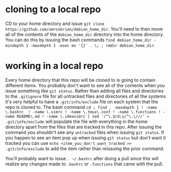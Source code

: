 # cloning to a local repo

CD to your home directory and issue `git clone https://github.com/umrosbrian/debian_home_dir`.  You'll need to then move all of the contents of the `debian_home_dir` directory into the home directory.  You can do this by issuing the bash commands `find debian_home_dir -mindepth 1 -maxdepth 1 -exec mv '{}' . \; ; rmdir debian_home_dir`.

# working in a local repo

Every home directory that this repo will be cloned to is going to contain different items.  You probably don't want to see all of the contents when you issue something like `git status`.  Rather than adding all files and directories to the `.gitignore` file for all untracked files and directories of all the systems it's very helpful to have a `.git/info/exclude` file on each system that the repo is cloned to.  The bash command `cd ; find . -maxdepth 1 ! -name \.bashrc  ! -name \.vimrc ! -name \.tmux\.conf ! -name \.functions ! -name README\.md ! -name \.ideavimrc | sed '/^\.$/d;s/^\.\///' > .git/info/exclude` will populate the file with everything in the home directory apart from the files that are tracked in this repo.  After issuing the command you shouldn't see any `untracked` files when issuing `git status`.  If you happen to see an item pop up when issuing `git status` but don't want it tracked you can use `echo <item_you_don't_want_tracked >> .git/info/exclude` to add the item rather than reissuing the prior command.

You'll probably want to issue `. ~/.bashrc` after doing a pull since this will realize any changes made to `.bashrc` or `.functions` that came with the pull.
